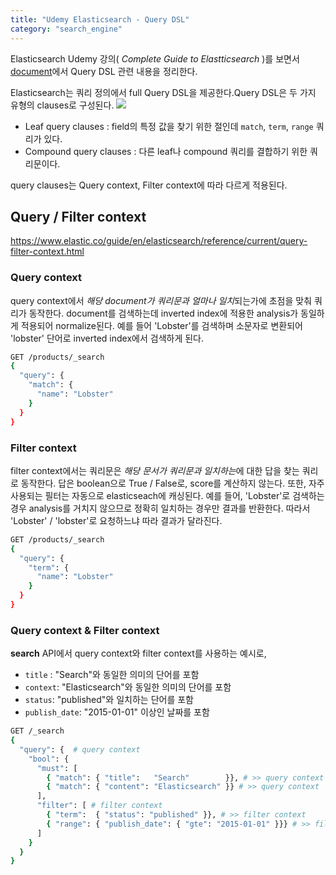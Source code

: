 ```yaml
---
title: "Udemy Elasticsearch - Query DSL"
category: "search_engine"
---
```

Elasticsearch Udemy 강의( *Complete Guide to Elastticsearch* )를 보면서 [document](https://www.elastic.co/guide/en/elasticsearch/reference/current/index.html)에서 Query DSL 관련 내용을 정리한다. 

Elasticsearch는 쿼리 정의에서 full Query DSL을 제공한다.Query DSL은 두 가지 유형의 clauses로 구성된다.
![](https://miro.medium.com/max/960/1*B2CWVPrA2EwqANIU13xe5w.png)

- Leaf query clauses : field의 특정 값을 찾기 위한 절인데 `match`, `term`, `range` 쿼리가 있다.
- Compound query clauses : 다른 leaf나 compound 쿼리를 결합하기 위한 쿼리문이다.

query clauses는 Query context, Filter context에 따라 다르게 적용된다. 
## Query / Filter context
https://www.elastic.co/guide/en/elasticsearch/reference/current/query-filter-context.html

### Query context
query context에서 *해당 document가 쿼리문과 얼마나 일치*되는가에 초점을 맞춰 쿼리가 동작한다. document를 검색하는데 inverted index에 적용한 analysis가 동일하게 적용되어 normalize된다. 예를 들어 'Lobster'를 검색하며 소문자로 변환되어 'lobster' 단어로 inverted index에서 검색하게 된다. 

```sh 
GET /products/_search
{
  "query": {
    "match": {
      "name": "Lobster"
    }
  }
}
```

### Filter context
filter context에서는 쿼리문은 *해당 문서가 쿼리문과 일치하는*에 대한 답을 찾는 쿼리로 동작한다. 답은 boolean으로 True / False로, score를 계산하지 않는다. 
또한, 자주 사용되는 필터는 자동으로 elasticseach에 캐싱된다. 예를 들어, 'Lobster'로 검색하는 경우 analysis를 거치지 않으므로 정확히 일치하는 경우만 결과를 반환한다. 따라서 'Lobster' / 'lobster'로 요청하느냐 따라 결과가 달라진다. 

```sh
GET /products/_search
{
  "query": {
    "term": {
      "name": "Lobster"
    }
  }
}
```

### Query context & Filter context 
**search** API에서 query context와 filter context를 사용하는 예시로,
- `title` : "Search"와 동일한 의미의 단어를 포함
- `context`: "Elasticsearch"와 동일한 의미의 단어를 포함
- `status`: "published"와 일치하는 단어를 포함
- `publish_date`: "2015-01-01" 이상인 날짜를 포함

```sh
GET /_search
{
  "query": {  # query context
    "bool": { 
      "must": [
        { "match": { "title":   "Search"        }}, # >> query context
        { "match": { "content": "Elasticsearch" }} # >> query context
      ],
      "filter": [ # filter context
        { "term":  { "status": "published" }}, # >> filter context
        { "range": { "publish_date": { "gte": "2015-01-01" }}} # >> filter context
      ]
    }
  }
}
```